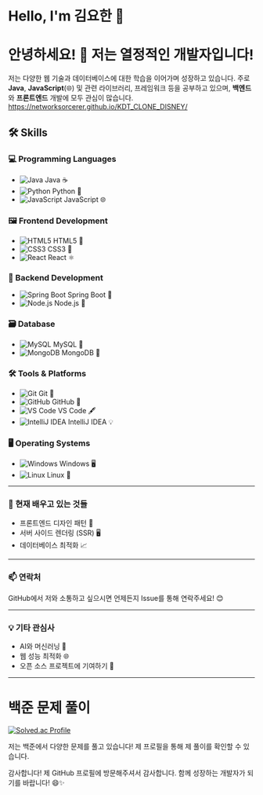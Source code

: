 # Hello, I'm 김요한 👋

# 안녕하세요! 👋 저는 열정적인 개발자입니다!

저는 다양한 웹 기술과 데이터베이스에 대한 학습을 이어가며 성장하고 있습니다. 주로 **Java**, **JavaScript**(🌐) 및 관련 라이브러리, 프레임워크 등을 공부하고 있으며, **백엔드**와 **프론트엔드** 개발에 모두 관심이 많습니다.
https://networksorcerer.github.io/KDT_CLONE_DISNEY/
## 🛠️ Skills

### 💻 Programming Languages
- ![Java](https://img.shields.io/badge/-Java-007396?style=flat&logo=Java&logoColor=white) Java ☕
- ![Python](https://img.shields.io/badge/-Python-3776AB?style=flat&logo=Python&logoColor=white) Python 🐍
- ![JavaScript](https://img.shields.io/badge/-JavaScript-F7DF1E?style=flat&logo=JavaScript&logoColor=black) JavaScript 🌐

### 🖼️ Frontend Development
- ![HTML5](https://img.shields.io/badge/-HTML5-E34F26?style=flat&logo=HTML5&logoColor=white) HTML5 📄
- ![CSS3](https://img.shields.io/badge/-CSS3-1572B6?style=flat&logo=CSS3&logoColor=white) CSS3 🎨
- ![React](https://img.shields.io/badge/-React-61DAFB?style=flat&logo=React&logoColor=black) React ⚛️

### 🔧 Backend Development
- ![Spring Boot](https://img.shields.io/badge/-Spring%20Boot-6DB33F?style=flat&logo=Spring&logoColor=white) Spring Boot 🌿
- ![Node.js](https://img.shields.io/badge/-Node.js-339933?style=flat&logo=Node.js&logoColor=white) Node.js 🍃

### 🗃️ Database
- ![MySQL](https://img.shields.io/badge/-MySQL-4479A1?style=flat&logo=MySQL&logoColor=white) MySQL 🐬
- ![MongoDB](https://img.shields.io/badge/-MongoDB-47A248?style=flat&logo=MongoDB&logoColor=white) MongoDB 🍃

### 🛠️ Tools & Platforms
- ![Git](https://img.shields.io/badge/-Git-F05032?style=flat&logo=Git&logoColor=white) Git 🌱
- ![GitHub](https://img.shields.io/badge/-GitHub-181717?style=flat&logo=GitHub&logoColor=white) GitHub 🐙
- ![VS Code](https://img.shields.io/badge/-VS%20Code-007ACC?style=flat&logo=Visual-Studio-Code&logoColor=white) VS Code 🖋️
- ![IntelliJ IDEA](https://img.shields.io/badge/-IntelliJ%20IDEA-000000?style=flat&logo=IntelliJ-IDEA&logoColor=white) IntelliJ IDEA 💡

### 🖥️ Operating Systems
- ![Windows](https://img.shields.io/badge/-Windows-0078D6?style=flat&logo=Windows&logoColor=white) Windows 🖥️
- ![Linux](https://img.shields.io/badge/-Linux-FCC624?style=flat&logo=Linux&logoColor=black) Linux 🐧

---

### 🌱 **현재 배우고 있는 것들**
- 프론트엔드 디자인 패턴 🎨
- 서버 사이드 렌더링 (SSR) 🖥️
- 데이터베이스 최적화 📈

---

### 📫 **연락처**
GitHub에서 저와 소통하고 싶으시면 언제든지 Issue를 통해 연락주세요! 😊

---

### 💡 **기타 관심사**
- AI와 머신러닝 🤖
- 웹 성능 최적화 🌐
- 오픈 소스 프로젝트에 기여하기 🌱
---
# 백준 문제 풀이

[![Solved.ac Profile](http://mazassumnida.wtf/api/v2/generate_badge?boj=agapefaith)](https://solved.ac/agapefaith)

저는 백준에서 다양한 문제를 풀고 있습니다! 제 프로필을 통해 제 풀이를 확인할 수 있습니다.


감사합니다! 제 GitHub 프로필에 방문해주셔서 감사합니다. 함께 성장하는 개발자가 되기를 바랍니다! 😄✨
